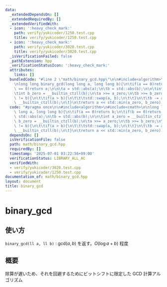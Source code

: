 ```yaml
---
data:
  _extendedDependsOn: []
  _extendedRequiredBy: []
  _extendedVerifiedWith:
  - icon: ':heavy_check_mark:'
    path: verify/yukicoder/1250.test.cpp
    title: verify/yukicoder/1250.test.cpp
  - icon: ':heavy_check_mark:'
    path: verify/yukicoder/3020.test.cpp
    title: verify/yukicoder/3020.test.cpp
  _isVerificationFailed: false
  _pathExtension: hpp
  _verificationStatusIcon: ':heavy_check_mark:'
  attributes:
    links: []
  bundledCode: "#line 2 \"math/binary_gcd.hpp\"\n\n#include<algorithm>\n#include<cmath>\n\
    \nlong long binary_gcd(long long a, long long b){\n\tif(a == 0)return b;\n\tif(b\
    \ == 0)return a;\n\n\ta = std::abs(a);\n\tb = std::abs(b);\n\n\tint a_zero = __builtin_ctzll(a);\n\
    \tint b_zero = __builtin_ctzll(b);\n\ta >>= a_zero;\n\tb >>= b_zero;\n\t\n\twhile(a\
    \ != b){\n\t\tif(a > b){\n\t\t\tstd::swap(a, b);\n\t\t}\n\t\tb -= a;\n\t\tb >>=\
    \ __builtin_ctzll(b);\n\t}\n\treturn a << std::min(a_zero, b_zero);\n}\n"
  code: "#pragma once\n\n#include<algorithm>\n#include<cmath>\n\nlong long binary_gcd(long\
    \ long a, long long b){\n\tif(a == 0)return b;\n\tif(b == 0)return a;\n\n\ta =\
    \ std::abs(a);\n\tb = std::abs(b);\n\n\tint a_zero = __builtin_ctzll(a);\n\tint\
    \ b_zero = __builtin_ctzll(b);\n\ta >>= a_zero;\n\tb >>= b_zero;\n\t\n\twhile(a\
    \ != b){\n\t\tif(a > b){\n\t\t\tstd::swap(a, b);\n\t\t}\n\t\tb -= a;\n\t\tb >>=\
    \ __builtin_ctzll(b);\n\t}\n\treturn a << std::min(a_zero, b_zero);\n}\n"
  dependsOn: []
  isVerificationFile: false
  path: math/binary_gcd.hpp
  requiredBy: []
  timestamp: '2025-07-01 03:22:56+09:00'
  verificationStatus: LIBRARY_ALL_AC
  verifiedWith:
  - verify/yukicoder/3020.test.cpp
  - verify/yukicoder/1250.test.cpp
documentation_of: math/binary_gcd.hpp
layout: document
title: binary_gcd
---
```


# binary_gcd

## 使い方

``binary_gcd(ll a, ll b)`` : $\text{gcd}(a, b)$ を返す。$O(\log{a+b})$ 程度

## 概要

除算が遅いため、それを回避するためにビットシフトに限定した GCD 計算アルゴリズム
